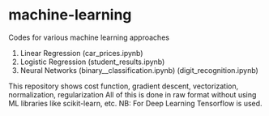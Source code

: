 # machine-learning
Codes for various machine learning approaches
1. Linear Regression (car_prices.ipynb)
2. Logistic Regression (student_results.ipynb)
3. Neural Networks (binary__classification.ipynb)
(digit_recognition.ipynb)

This repository shows cost function, gradient descent, vectorization, normalization, regularization
All of this is done in raw format without using ML libraries like scikit-learn, etc.
NB: For Deep Learning Tensorflow is used.
